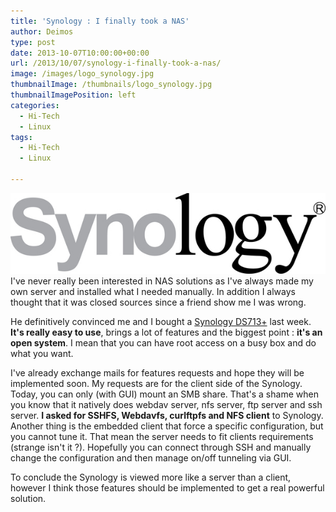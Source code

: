 ```yaml
---
title: 'Synology : I finally took a NAS'
author: Deimos
type: post
date: 2013-10-07T10:00:00+00:00
url: /2013/10/07/synology-i-finally-took-a-nas/
image: /images/logo_synology.jpg
thumbnailImage: /thumbnails/logo_synology.jpg
thumbnailImagePosition: left
categories:
  - Hi-Tech
  - Linux
tags:
  - Hi-Tech
  - Linux

---
```

![synology](/images/logo_synology.jpg)
I've never really been interested in NAS solutions as I've always made my own server and installed what I needed manually. In addition I always thought that it was closed sources since a friend show me I was wrong.

He definitively convinced me and I bought a [Synology DS713+](http://www.synology.com) last week. **It's really easy to use**, brings a lot of features and the biggest point : **it's an open system**. I mean that you can have root access on a busy box and do what you want.

I've already exchange mails for features requests and hope they will be implemented soon. My requests are for the client side of the Synology. Today, you can only (with GUI) mount an SMB share. That's a shame when you know that it natively does webdav server, nfs server, ftp server and ssh server. **I asked for SSHFS, Webdavfs, curlftpfs and NFS client** to Synology. Another thing is the embedded client that force a specific configuration, but you cannot tune it. That mean the server needs to fit clients requirements (strange isn't it ?). Hopefully you can connect through SSH and manually change the configuration and then manage on/off tunneling via GUI.

To conclude the Synology is viewed more like a server than a client, however I think those features should be implemented to get a real powerful solution.